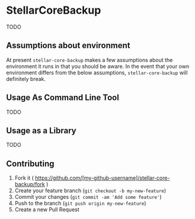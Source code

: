 # StellarCoreBackup

TODO

## Assumptions about environment

At present `stellar-core-backup` makes a few assumptions about the environment it runs in that you should be aware.  In the event that your own environment differs from the below assumptions, `stellar-core-backup` will definitely break.

## Usage As Command Line Tool

TODO

## Usage as a Library

TODO

## Contributing

1. Fork it ( https://github.com/[my-github-username]/stellar-core-backup/fork )
2. Create your feature branch (`git checkout -b my-new-feature`)
3. Commit your changes (`git commit -am 'Add some feature'`)
4. Push to the branch (`git push origin my-new-feature`)
5. Create a new Pull Request
